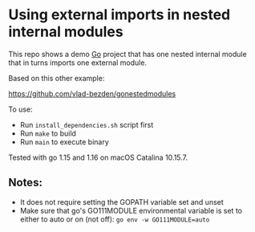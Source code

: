 # Using external imports in nested internal modules

This repo shows a demo [Go](https://golang.org/) project that has one nested internal module that in turns imports one external module.

Based on this other example:

https://github.com/vlad-bezden/gonestedmodules

To use:

* Run ```install_dependencies.sh``` script first
* Run ```make``` to build
* Run ```main``` to execute binary

Tested with go 1.15 and 1.16 on macOS Catalina 10.15.7.

## Notes:

* It does not require setting the GOPATH variable set and unset
* Make sure that go's GO111MODULE environmental variable is set to either to auto or on (not off):
```go env -w GO111MODULE=auto```
